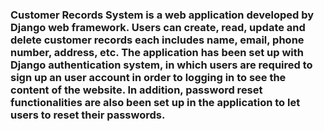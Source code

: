 ### Customer Records System is a web application developed by Django web framework. Users can create, read, update and delete customer records each includes name, email, phone number, address, etc. The application has been set up with Django authentication system, in which users are required to sign up an user account in order to logging in to see the content of the website. In addition, password reset functionalities are also been set up in the application to let users to reset their passwords. 